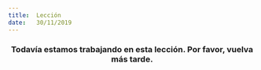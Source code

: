 ```yaml
---
title:  Lección
date:   30/11/2019
---
```


### <center>Todavía estamos trabajando en esta lección. Por favor, vuelva más tarde.</center>